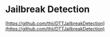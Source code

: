 # Jailbreak Detection

[https://github.com/thii/DTTJailbreakDetection](https://github.com/thii/DTTJailbreakDetection)
